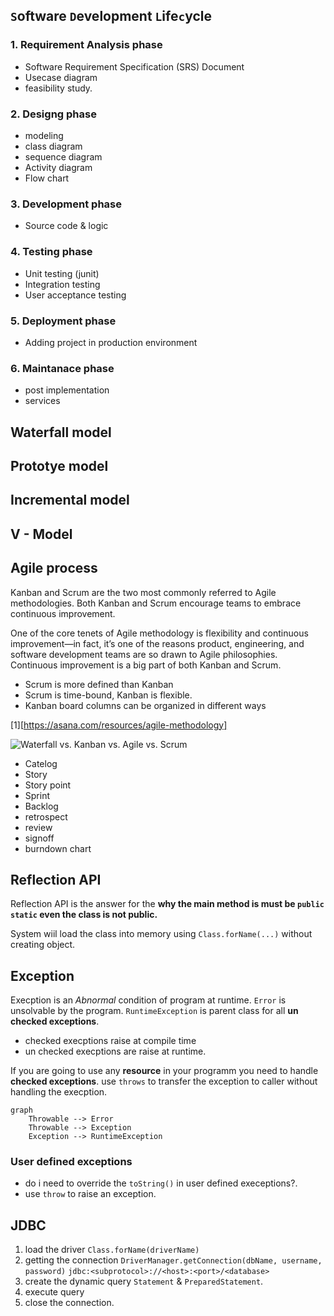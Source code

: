 ## `S`oftware `D`evelopment `L`ife`c`ycle

### 1. Requirement Analysis phase

- Software Requirement Specification (SRS) Document
- Usecase diagram
- feasibility study.

### 2. Designg phase

- modeling
- class diagram
- sequence diagram
- Activity diagram
- Flow chart

### 3. Development phase

- Source code & logic

### 4. Testing phase

- Unit testing (junit)
- Integration testing
- User acceptance testing

### 5. Deployment phase

- Adding project in production environment

### 6. Maintanace phase

- post implementation
- services

## Waterfall model

## Prototye model

## Incremental model

## V - Model

## Agile process

Kanban and Scrum are the two most commonly referred to Agile methodologies. Both Kanban and Scrum encourage teams to embrace continuous improvement.

One of the core tenets of Agile methodology is flexibility and continuous improvement—in fact, it’s one of the reasons product, engineering, and software development teams are so drawn to Agile philosophies. Continuous improvement is a big part of both Kanban and Scrum.

- Scrum is more defined than Kanban
- Scrum is time-bound, Kanban is flexible.
- Kanban board columns can be organized in different ways

[1][https://asana.com/resources/agile-methodology]

![Waterfall vs. Kanban vs. Agile vs. Scrum](https://assets.asana.biz/transform/8b32de36-d61b-4b8d-b284-5520ce6b8976/inline-agile-scrum-vs-agile-2-2x?io=transform:fill,width:1680&format=webp)

- Catelog
- Story
- Story point
- Sprint
- Backlog
- retrospect
- review
- signoff
- burndown chart

## Reflection API

Reflection API is the answer for the **why the main method is must be `public static` even the class is not public.**

System wiil load the class into memory using `Class.forName(...)` without creating object.

## Exception

Execption is an _Abnormal_ condition of program at runtime. `Error` is unsolvable by the program. `RuntimeException` is parent class for all **un checked exceptions**.

- checked execptions raise at compile time
- un checked execptions are raise at runtime.

If you are going to use any **resource** in your programm you need to handle **checked exceptions**. use `throws` to transfer the exception to caller without handling the execption. 

```mermaid
graph
    Throwable --> Error
    Throwable --> Exception
    Exception --> RuntimeException
```

### User defined exceptions

- do i need to override the `toString()` in user defined execeptions?.
- use `throw` to raise an exception.

## JDBC

1. load the driver `Class.forName(driverName)`
2. getting the connection `DriverManager.getConnection(dbName, username, password)`
`jdbc:<subprotocol>://<host>:<port>/<database>`
3. create the dynamic query `Statement` & `PreparedStatement`.
4. execute query
5. close the connection.

